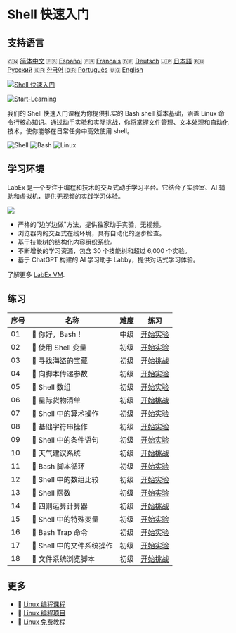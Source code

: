 # Shell 快速入门

## 支持语言

🇨🇳 [简体中文](README_zh.md) 🇪🇸 [Español](README_es.md) 🇫🇷 [Français](README_fr.md) 🇩🇪 [Deutsch](README_de.md) 🇯🇵 [日本語](README_ja.md) 🇷🇺 [Русский](README_ru.md) 🇰🇷 [한국어](README_ko.md) 🇧🇷 [Português](README_pt.md) 🇺🇸 [English](README.md) 

[![Shell 快速入门](https://cover-creator.labex.io/quick-start-with-shell.png?lang=zh)](https://labex.io/zh/courses/quick-start-with-shell)

[![Start-Learning](https://img.shields.io/badge/Start-Learning-whitesmoke?style=for-the-badge)](https://labex.io/zh/courses/quick-start-with-shell)

我们的 Shell 快速入门课程为你提供扎实的 Bash shell 脚本基础，涵盖 Linux 命令行核心知识。通过动手实验和实际挑战，你将掌握文件管理、文本处理和自动化技术，使你能够在日常任务中高效使用 shell。

![Shell](https://img.shields.io/badge/Shell-whitesmoke?style=for-the-badge&logo=shell)
![Bash](https://img.shields.io/badge/Bash-whitesmoke?style=for-the-badge&logo=bash)
![Linux](https://img.shields.io/badge/Linux-whitesmoke?style=for-the-badge&logo=linux)


## 学习环境

LabEx 是一个专注于编程和技术的交互式动手学习平台。它结合了实验室、AI 辅助和虚拟机，提供无视频的实践学习体验。

![](https://tutorial-screenshot.getvm.io/images/vm-1725247253.png)

- 严格的"边学边做"方法，提供独家动手实验，无视频。
- 浏览器内的交互式在线环境，具有自动化的逐步检查。
- 基于技能树的结构化内容组织系统。
- 不断增长的学习资源，包含 30 个技能树和超过 6,000 个实验。
- 基于 ChatGPT 构建的 AI 学习助手 Labby，提供对话式学习体验。

了解更多 [LabEx VM](https://support.labex.io/using-labex/virtual-machine).

## 练习

|   序号 | 名称                      | 难度   | 练习                                                                                                              |
|--------|---------------------------|--------|-------------------------------------------------------------------------------------------------------------------|
|     01 | 📖 你好，Bash！           | 中级   | <a target='_blank' href='https://labex.io/zh/tutorials/linux-hello-bash-388809'>开始实验</a>                      |
|     02 | 📖 使用 Shell 变量        | 初级   | <a target='_blank' href='https://labex.io/zh/tutorials/shell-working-with-shell-variables-388810'>开始实验</a>    |
|     03 | 🎯 寻找海盗的宝藏         | 初级   | <a target='_blank' href='https://labex.io/zh/tutorials/shell-finding-the-pirate-s-treasure-388807'>开始挑战</a>   |
|     04 | 📖 向脚本传递参数         | 初级   | <a target='_blank' href='https://labex.io/zh/tutorials/shell-passing-arguments-to-the-script-388811'>开始实验</a> |
|     05 | 📖 Shell 数组             | 初级   | <a target='_blank' href='https://labex.io/zh/tutorials/shell-shell-arrays-388812'>开始实验</a>                    |
|     06 | 🎯 星际货物清单           | 初级   | <a target='_blank' href='https://labex.io/zh/tutorials/shell-interstellar-cargo-manifest-388869'>开始挑战</a>     |
|     07 | 📖 Shell 中的算术操作     | 初级   | <a target='_blank' href='https://labex.io/zh/tutorials/shell-arithmetic-operations-in-shell-388813'>开始实验</a>  |
|     08 | 📖 基础字符串操作         | 初级   | <a target='_blank' href='https://labex.io/zh/tutorials/shell-basic-string-operations-388814'>开始实验</a>         |
|     09 | 📖 Shell 中的条件语句     | 初级   | <a target='_blank' href='https://labex.io/zh/tutorials/linux-conditional-statements-in-shell-388815'>开始实验</a> |
|     10 | 🎯 天气建议系统           | 初级   | <a target='_blank' href='https://labex.io/zh/tutorials/shell-weather-advisory-system-388885'>开始挑战</a>         |
|     11 | 📖 Bash 脚本循环          | 初级   | <a target='_blank' href='https://labex.io/zh/tutorials/shell-bash-scripting-loops-388816'>开始实验</a>            |
|     12 | 📖 Shell 中的数组比较     | 初级   | <a target='_blank' href='https://labex.io/zh/tutorials/shell-comparing-arrays-in-shell-388817'>开始实验</a>       |
|     13 | 📖 Shell 函数             | 初级   | <a target='_blank' href='https://labex.io/zh/tutorials/shell-shell-functions-388818'>开始实验</a>                 |
|     14 | 🎯 四则运算计算器         | 初级   | <a target='_blank' href='https://labex.io/zh/tutorials/shell-four-function-calculator-388893'>开始挑战</a>        |
|     15 | 📖 Shell 中的特殊变量     | 初级   | <a target='_blank' href='https://labex.io/zh/tutorials/shell-special-variables-in-shell-388819'>开始实验</a>      |
|     16 | 📖 Bash Trap 命令         | 初级   | <a target='_blank' href='https://labex.io/zh/tutorials/linux-bash-trap-command-388820'>开始实验</a>               |
|     17 | 📖 Shell 中的文件系统操作 | 初级   | <a target='_blank' href='https://labex.io/zh/tutorials/shell-file-system-operations-in-shell-388821'>开始实验</a> |
|     18 | 🎯 文件系统浏览脚本       | 初级   | <a target='_blank' href='https://labex.io/zh/tutorials/shell-file-system-explorer-388898'>开始挑战</a>            |

## 更多

- 🔗 [Linux 编程课程](https://github.com/labex-labs/awesome-programming-courses)
- 🔗 [Linux 编程项目](https://github.com/labex-labs/awesome-programming-projects)
- 🔗 [Linux 免费教程](https://github.com/labex-labs/linux-free-tutorials)

